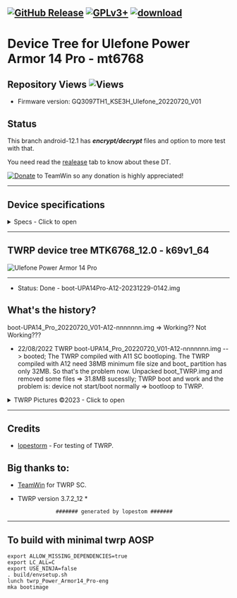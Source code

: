 [![GitHub Release](https://img.shields.io/github/release/lopestom/twrp_device_ulefone_Armor_17_Pro.svg?logo=github)](https://github.com/lopestom/twrp_device_ulefone_Armor_17_Pro/releases) [![GPLv3+](https://img.shields.io/badge/license-GPLv3+-red.svg)](https://www.gnu.org/licenses/gpl-3.0.html) [![download](https://img.shields.io/github/downloads/lopestom/twrp_device_ulefone_Armor_17_Pro/total)](https://github.com/lopestom/twrp_device_ulefone_Armor_17_Pro/releases/download/Ulefone_Armor_17_Pro-V3.03/vendor_boot-Armor_17_Pro-20231206.img)
--------------------------------------------------------
# Device Tree for Ulefone Power Armor 14 Pro - mt6768

**Repository Views** ![Views](https://profile-counter.glitch.me/twrp_device_ulefone_Armor_17_Pro/count.svg)
--------------------------------------------------------
- Firmware version: GQ3097TH1_KSE3H_Ulefone_20220720_V01

## Status
This branch android-12.1 has ***encrypt/decrypt*** files and option to more test with that.

You need read the [realease](https://github.com/lopestom/twrp_device_ulefone_Power_Armor14_Pro/releases/tag/Encrypt_Decrypt) tab to know about these DT.

[![Donate](https://img.shields.io/badge/Donate-PayPal-blue.svg)](https://www.paypal.com/donate?token=Cxr1xP4Yr_XgV2E5lpC6Oo4qvbqmPiS3TgR6aiMEnQUgxr_nP242Z6zMqzeluThwaikNL-FXe8RnA1pT) to TeamWin so any donation is highly appreciated!

------------------------------------
## Device specifications
<details><summary>Specs - Click to open</summary>
<p>

Basic   | Specification Sheet
-------:|:-------------------------
Release Date | 2022, March 09
Shipped Android Version | 12
Chipset | Mediatek Helio G85
CPU     | Octa-core (2x2.0 GHz Cortex-A75 & 6x1.8 GHz Cortex-A55)
GPU     | Mali-G52 MC2
Memory  | 6GB RAM
Storage | 128 GB
MicroSD | Up to 512 GB
Battery | Li-Po 10000 mAh, non-removable
Fast charging | 18W
Fast wireless charging | 15W
Display | 720 x 1600 pixels, 6.52"
Rear Camera  | 20MPx (wide) & 2MPx (macro) & 2MPx (depth)
Selfie Front Camera | 20MPx LED flash, HDR
Features| Fingerprint (side-mountedn sensor), accelerometer, proximity, compass
</p>
</details>

--------------------------------------------------------
## TWRP device tree MTK6768_12.0 - k69v1_64
![Ulefone Power Armor 14 Pro](https://fdn2.gsmarena.com/vv/pics/ulefone/ulefone-power-armor-14-pro-1.jpg)

---------------
- Status: Done - boot-UPA14Pro-A12-20231229-0142.img

## What's the history?
boot-UPA14_Pro_20220720_V01-A12-nnnnnnn.img => Working?? Not Working???
- 22/08/2022 TWRP boot-UPA14_Pro_20220720_V01-A12-nnnnnnn.img --> booted;
The TWRP compiled with A11 SC bootloping. The TWRP compiled with A12 need 38MB minimum file size and boot_ partition has only 32MB. So that's the problem now.
Unpacked boot_TWRP.img and removed some files => 31.8MB sucesslly; TWRP boot and work and the problem is: device not start/boot normally => bootloop to TWRP.

<details><summary>TWRP Pictures ©2023 - Click to open</summary>
<p>

![Initial Menu](https://github.com/lopestom/twrp_device_ulefone_Power_Armor14_Pro/releases/download/Encrypt_Decrypt/Screenshot_2023-12-29-14-24-17_resized.png)
![Enc_Dec](https://github.com/lopestom/twrp_device_ulefone_Power_Armor14_Pro/releases/download/Encrypt_Decrypt/Screenshot_2023-12-29-20-46-52_resized.png)
![Backup Partitions](https://github.com/lopestom/twrp_device_ulefone_Power_Armor14_Pro/releases/download/Encrypt_Decrypt/Screenshot_2023-12-29-14-23-12_resized.png)
![Menu](https://github.com/lopestom/twrp_device_ulefone_Power_Armor14_Pro/releases/download/Encrypt_Decrypt/Screenshot_2023-12-29-14-24-40_resized.png)
![Initial](https://github.com/lopestom/twrp_device_ulefone_Power_Armor14_Pro/releases/download/Encrypt_Decrypt/Screenshot_2023-12-29-14-24-59_resized.png)
![Backup](https://github.com/lopestom/twrp_device_ulefone_Power_Armor14_Pro/releases/download/Encrypt_Decrypt/Screenshot_2023-12-29-14-26-13_resized.png)
![Restore](https://github.com/lopestom/twrp_device_ulefone_Power_Armor14_Pro/releases/download/Encrypt_Decrypt/Screenshot_2023-12-29-14-26-21_resized.png)
</p>
</details>

---------------

## Credits

- [lopestorm](https://github.com/lopestom) - For testing of TWRP.<br/>

## Big thanks to:

- [TeamWin](https://github.com/TeamWin) for TWRP SC.
* TWRP version 3.7.2_12 *

                  ####### generated by lopestom #######
---------------
## To build with minimal twrp AOSP
```
export ALLOW_MISSING_DEPENDENCIES=true
export LC_ALL=C
export USE_NINJA=false
. build/envsetup.sh
lunch twrp_Power_Armor14_Pro-eng
mka bootimage
```


